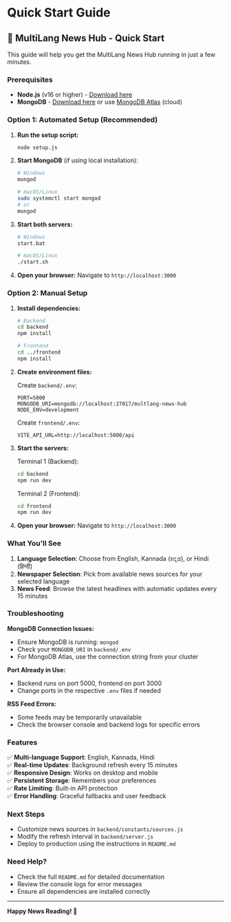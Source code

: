 # Quick Start Guide

## 🚀 MultiLang News Hub - Quick Start

This guide will help you get the MultiLang News Hub running in just a few minutes.

### Prerequisites
- **Node.js** (v16 or higher) - [Download here](https://nodejs.org/)
- **MongoDB** - [Download here](https://www.mongodb.com/try/download/community) or use [MongoDB Atlas](https://www.mongodb.com/atlas) (cloud)

### Option 1: Automated Setup (Recommended)

1. **Run the setup script:**
   ```bash
   node setup.js
   ```

2. **Start MongoDB** (if using local installation):
   ```bash
   # Windows
   mongod
   
   # macOS/Linux
   sudo systemctl start mongod
   # or
   mongod
   ```

3. **Start both servers:**
   ```bash
   # Windows
   start.bat
   
   # macOS/Linux
   ./start.sh
   ```

4. **Open your browser:**
   Navigate to `http://localhost:3000`

### Option 2: Manual Setup

1. **Install dependencies:**
   ```bash
   # Backend
   cd backend
   npm install
   
   # Frontend
   cd ../frontend
   npm install
   ```

2. **Create environment files:**
   
   Create `backend/.env`:
   ```env
   PORT=5000
   MONGODB_URI=mongodb://localhost:27017/multlang-news-hub
   NODE_ENV=development
   ```
   
   Create `frontend/.env`:
   ```env
   VITE_API_URL=http://localhost:5000/api
   ```

3. **Start the servers:**
   
   Terminal 1 (Backend):
   ```bash
   cd backend
   npm run dev
   ```
   
   Terminal 2 (Frontend):
   ```bash
   cd frontend
   npm run dev
   ```

4. **Open your browser:**
   Navigate to `http://localhost:3000`

### What You'll See

1. **Language Selection**: Choose from English, Kannada (ಕನ್ನಡ), or Hindi (हिन्दी)
2. **Newspaper Selection**: Pick from available news sources for your selected language
3. **News Feed**: Browse the latest headlines with automatic updates every 15 minutes

### Troubleshooting

**MongoDB Connection Issues:**
- Ensure MongoDB is running: `mongod`
- Check your `MONGODB_URI` in `backend/.env`
- For MongoDB Atlas, use the connection string from your cluster

**Port Already in Use:**
- Backend runs on port 5000, frontend on port 3000
- Change ports in the respective `.env` files if needed

**RSS Feed Errors:**
- Some feeds may be temporarily unavailable
- Check the browser console and backend logs for specific errors

### Features

✅ **Multi-language Support**: English, Kannada, Hindi  
✅ **Real-time Updates**: Background refresh every 15 minutes  
✅ **Responsive Design**: Works on desktop and mobile  
✅ **Persistent Storage**: Remembers your preferences  
✅ **Rate Limiting**: Built-in API protection  
✅ **Error Handling**: Graceful fallbacks and user feedback  

### Next Steps

- Customize news sources in `backend/constants/sources.js`
- Modify the refresh interval in `backend/server.js`
- Deploy to production using the instructions in `README.md`

### Need Help?

- Check the full `README.md` for detailed documentation
- Review the console logs for error messages
- Ensure all dependencies are installed correctly

---

**Happy News Reading! 📰**




